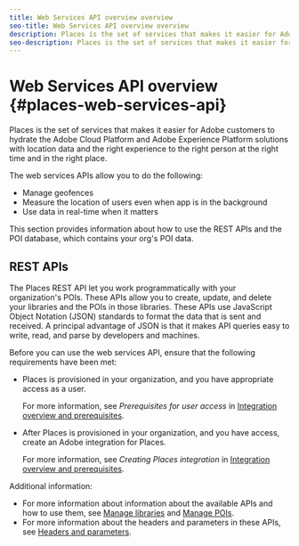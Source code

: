 ```yaml
---
title: Web Services API overview overview 
seo-title: Web Services API overview overview 
description: Places is the set of services that makes it easier for Adobe customers to hydrate the Adobe Experience Cloud and Adobe Experience Platform solutions with location data and the right experience to the right person at the right time and in the right place.
seo-description: Places is the set of services that makes it easier for Adobe customers to hydrate the Adobe Experience Cloud and Adobe Experience Platform solutions with location data and the right experience to the right person at the right time and in the right place.
---
```


# Web Services API overview {#places-web-services-api}

Places is the set of services that makes it easier for Adobe customers to hydrate the Adobe Cloud Platform and Adobe Experience Platform solutions with location data and the right experience to the right person at the right time and in the right place.

The web services APIs allow you to do the following:

* Manage geofences
* Measure the location of users even when app is in the background
* Use data in real-time when it matters

This section provides information about how to use the REST APIs and the POI database, which contains your org's POI data.

## REST APIs

The Places REST API let you work programmatically with your organization's POIs. These APIs allow you to create, update, and delete your libraries and the POIs in those libraries. These APIs use JavaScript Object Notation (JSON) standards to format the data that is sent and received. A principal advantage of JSON is that it makes API queries easy to write, read, and parse by developers and machines.

Before you can use the web services API, ensure that the following requirements have been met:

* Places is provisioned in your organization, and you have appropriate access as a user.

  For more information, see *Prerequisites for user access* in [Integration overview and prerequisites](/help/web-service-api/adobe-i-o-integration.md).

* After Places is provisioned in your organization, and you have access, create an Adobe integration for Places. 

  For more information, see *Creating Places integration* in [Integration overview and prerequisites](/help/web-service-api/adobe-i-o-integration.md).

Additional information:

* For more information about information about the available APIs and how to use them, see [Manage libraries](/help/web-service-api/api-usage/manage-libraries/manage-libraries.md) and [Manage POIs](/help/web-service-api/api-usage/manage-pois/manage-pois.md). 
* For more information about the headers and parameters in these APIs, see [Headers and parameters](/help/web-service-api/api-usage/headers-and-parameters.md).